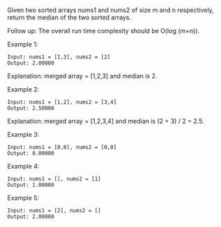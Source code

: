 Given two sorted arrays nums1 and nums2 of size m and n respectively, return the median of the two sorted arrays.

Follow up: The overall run time complexity should be O(log (m+n)).

 

Example 1:
```
Input: nums1 = [1,3], nums2 = [2]
Output: 2.00000
```
Explanation: merged array = [1,2,3] and median is 2.

Example 2:
```
Input: nums1 = [1,2], nums2 = [3,4]
Output: 2.50000
```
Explanation: merged array = [1,2,3,4] and median is (2 + 3) / 2 = 2.5.

Example 3:
```
Input: nums1 = [0,0], nums2 = [0,0]
Output: 0.00000
```
Example 4:
```
Input: nums1 = [], nums2 = [1]
Output: 1.00000
```
Example 5:
```
Input: nums1 = [2], nums2 = []
Output: 2.00000

